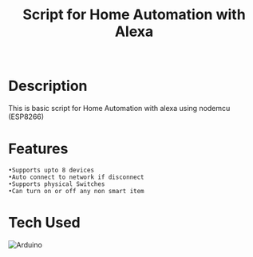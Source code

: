 <div align="center">
      <h1>Script for Home Automation with Alexa</h1>
     </div>
<p align="center"> <a href="https://github.com/default-cybe" target="_blank"><img alt="" src="https://img.shields.io/badge/Website-EA4C89?style=normal&logo=dribbble&logoColor=white" style="vertical-align:center" /></a> <a href="https://twitter.com/default_yt_" target="_blank"><img alt="" src="https://img.shields.io/badge/Twitter-1DA1F2?style=normal&logo=twitter&logoColor=white" style="vertical-align:center" /></a> <a href="https://www.instagram.com/kaivalya_ahir" target="_blank"><img alt="" src="https://img.shields.io/badge/Instagram-E4405F?style=normal&logo=instagram&logoColor=white" style="vertical-align:center" /></a> <a href="https://www.linkedin.com/in/kaivalya-ahir/" target="_blank"><img alt="" src="https://img.shields.io/badge/LinkedIn-0077B5?style=normal&logo=linkedin&logoColor=white" style="vertical-align:center" /></a> </p>

# Description
This is basic script for Home Automation with alexa using nodemcu (ESP8266)


# Features

  	•Supports upto 8 devices
	•Auto connect to network if disconnect
	•Supports physical Switches
 	•Can turn on or off any non smart item


# Tech Used

![Arduino](https://img.shields.io/badge/-Arduino-00979D?style=for-the-badge&logo=Arduino&logoColor=white) 
